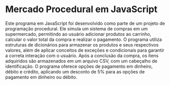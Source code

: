# Mercado Procedural em JavaScript

Este programa em JavaScript foi desenvolvido como parte de um projeto de programação procedural.
Ele simula um sistema de compras em um supermercado, permitindo ao usuário adicionar produtos ao carrinho,
calcular o valor total da compra e realizar o pagamento.
O programa utiliza estruturas de dicionários para armazenar os produtos e seus respectivos valores,
além de aplicar conceitos de exceções e condicionais para garantir a correta interação com o usuário.
Após a conclusão da compra, os itens adquiridos são armazenados em um arquivo CSV,
com um cabeçalho de identificação. O programa oferece opções de pagamento em dinheiro, débito e crédito,
aplicando um desconto de 5% para as opções de pagamento em dinheiro ou débito.
